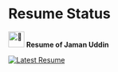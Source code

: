 # Resume Status

<img src="https://fonts.gstatic.com/s/e/notoemoji/latest/1f3af/512.gif" alt="🎯" width="32" height="32"> **Resume of Jaman Uddin**

[![Latest Resume](https://github.com/RootProgrammer/Resume/actions/workflows/build.yml/badge.svg?branch=main)](https://github.com/RootProgrammer/Resume/actions/workflows/build.yml)
